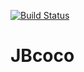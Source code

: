 [![Build Status](https://travis-ci.org/AlexZhidkov/JBcoco.svg?branch=master)](https://travis-ci.org/AlexZhidkov/JBcoco)
# JBcoco 
